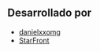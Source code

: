## Desarrollado por

- [danielxxomg](https://github.com/DANIELXXOMG2)
- [StarFront](https://github.com/StarFront)
